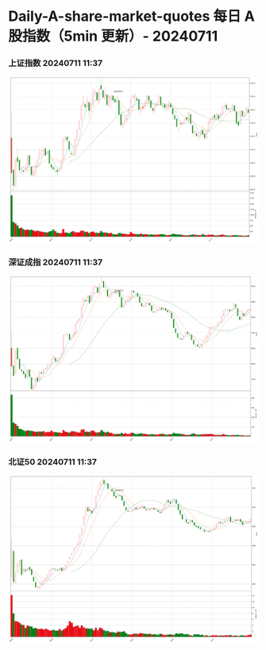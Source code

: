 
# Daily-A-share-market-quotes 每日 A 股指数（5min 更新）- 20240711

### 上证指数 20240711 11:37
![](./fig/2024/7/20240711-sh000001.png)

### 深证成指 20240711 11:37
![](./fig/2024/7/20240711-sz399001.png)

### 北证50 20240711 11:37
![](./fig/2024/7/20240711-bj899050.png)
